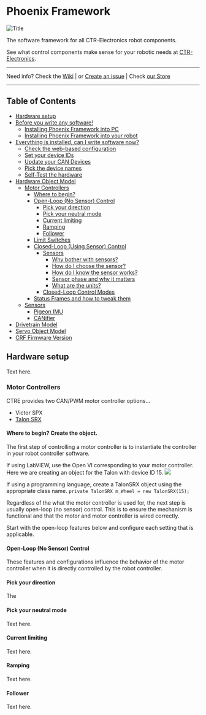 # Phoenix Framework

![Title](https://github.com/ozrien/Phoenix-Documentation/blob/master/images/title.png)

The software framework for all CTR-Electronics robot components.

See what control components make sense for your robotic needs at [CTR-Electronics](https://www.ctr-electroniocs.com).

---

Need info? Check the [Wiki](https://github.com/ozrien/Phoenix-Documentation/blob/master/README.md) | or [Create an issue](https://github.com/ozrien/Phoenix-Documentation/blob/master/README.md) | Check [our Store](https://ctr-electronics.com)

---
## Table of Contents

- [Hardware setup](https://github.com/ozrien/Phoenix-Documentation#what-hardware-is-supported)
- [Before you write any software!](https://github.com/ozrien/Phoenix-Documentation#todo)
  - [Installing Phoenix Framework into PC](https://github.com/ozrien/Phoenix-Documentation#todo)
  - [Installing Phoenix Framework into your robot](https://github.com/ozrien/Phoenix-Documentation#todo)
- [Everything is installed, can I write software now?](https://github.com/ozrien/Phoenix-Documentation#todo)
  - [Check the web-based configuration](https://github.com/ozrien/Phoenix-Documentation#todo)
  - [Set your device IDs](https://github.com/ozrien/Phoenix-Documentation#todo)
  - [Update your CAN Devices](https://github.com/ozrien/Phoenix-Documentation#todo)
  - [Pick the device names](https://github.com/ozrien/Phoenix-Documentation#todo)
  - [Self-Test the hardware](https://github.com/ozrien/Phoenix-Documentation#todo)
- [Hardware Object Model](https://github.com/ozrien/Phoenix-Documentation#todo)
  - [Motor Controllers](https://github.com/ozrien/Phoenix-Documentation#motor-controllers)
    - [Where to begin?](https://github.com/ozrien/Phoenix-Documentation#todo)
    - [Open-Loop (No Sensor) Control](https://github.com/ozrien/Phoenix-Documentation#todo)
      - [Pick your direction](https://github.com/ozrien/Phoenix-Documentation#pick-your-neutral-mode)
      - [Pick your neutral mode](https://github.com/ozrien/Phoenix-Documentation#todo)
      - [Current limiting](https://github.com/ozrien/Phoenix-Documentation#todo)
      - [Ramping](https://github.com/ozrien/Phoenix-Documentation#Ramping)
      - [Follower](https://github.com/ozrien/Phoenix-Documentation#Follower)
    - [Limit Switches](https://github.com/ozrien/Phoenix-Documentation#todo)
    - [Closed-Loop (Using Sensor) Control](https://github.com/ozrien/Phoenix-Documentation#todo)
      - [Sensors](https://github.com/ozrien/Phoenix-Documentation#todo)
        - [Why bother with sensors?](https://github.com/ozrien/Phoenix-Documentation#todo)
        - [How do I choose the sensor?](https://github.com/ozrien/Phoenix-Documentation#todo)
        - [How do I know the sensor works?](https://github.com/ozrien/Phoenix-Documentation#todo)
        - [Sensor phase and why it matters](https://github.com/ozrien/Phoenix-Documentation#todo)
        - [What are the units?](https://github.com/ozrien/Phoenix-Documentation#todo)
      - [Closed-Loop Control Modes](https://github.com/ozrien/Phoenix-Documentation#todo)
    - [Status Frames and how to tweak them](https://github.com/ozrien/Phoenix-Documentation#todo)
  - [Sensors](https://github.com/ozrien/Phoenix-Documentation#todo)
    - [Pigeon IMU](https://github.com/ozrien/Phoenix-Documentation#todo)
    - [CANifier](https://github.com/ozrien/Phoenix-Documentation#todo)
- [Drivetrain Model](https://github.com/ozrien/Phoenix-Documentation#todo)
- [Servo Object Model](https://github.com/ozrien/Phoenix-Documentation#todo)
- [CRF Firmware Version](https://github.com/ozrien/Phoenix-Documentation#todo)

## Hardware setup
Text here.

### Motor Controllers
 CTRE provides two CAN/PWM motor controller options...
- Victor SPX
- [Talon SRX](http://www.ctr-electronics.com/talon-srx.html)

#### Where to begin? Create the object.
The first step of controlling a motor controller is to instantiate the controller in your robot controller software.

If using LabVIEW, use the Open VI corresponding to your motor controller.  Here we are creating an object for the Talon with device ID 15.
![](https://github.com/ozrien/Phoenix-Documentation/blob/master/images/lVOpenTalon.png)

If using a programming language, create a TalonSRX object using the appropriate class name.
` private TalonSRX m_Wheel = new TalonSRX(15); `

Regardless of the what the motor controller is used for, the next step is usually open-loop (no sensor) control.  This is to ensure the mechanism is functional and that the motor and motor controller is wired correctly.

Start with the open-loop features below and configure each setting that is applicable.
#### Open-Loop (No Sensor) Control
These features and configurations influence the behavior of the motor controller when it is directly controlled by the robot controller.
#### Pick your direction
The
#### Pick your neutral mode
Text here.
#### Current limiting
Text here.
#### Ramping
Text here.
#### Follower
Text here.
